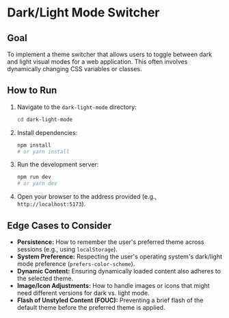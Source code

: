 # Dark/Light Mode Switcher

## Goal

To implement a theme switcher that allows users to toggle between dark and light visual modes for a web application. This often involves dynamically changing CSS variables or classes.

## How to Run

1.  Navigate to the `dark-light-mode` directory:
    ```bash
    cd dark-light-mode
    ```
2.  Install dependencies:
    ```bash
    npm install
    # or yarn install
    ```
3.  Run the development server:
    ```bash
    npm run dev
    # or yarn dev
    ```
4.  Open your browser to the address provided (e.g., `http://localhost:5173`).

## Edge Cases to Consider

*   **Persistence:** How to remember the user's preferred theme across sessions (e.g., using `localStorage`).
*   **System Preference:** Respecting the user's operating system's dark/light mode preference (`prefers-color-scheme`).
*   **Dynamic Content:** Ensuring dynamically loaded content also adheres to the selected theme.
*   **Image/Icon Adjustments:** How to handle images or icons that might need different versions for dark vs. light mode.
*   **Flash of Unstyled Content (FOUC):** Preventing a brief flash of the default theme before the preferred theme is applied.